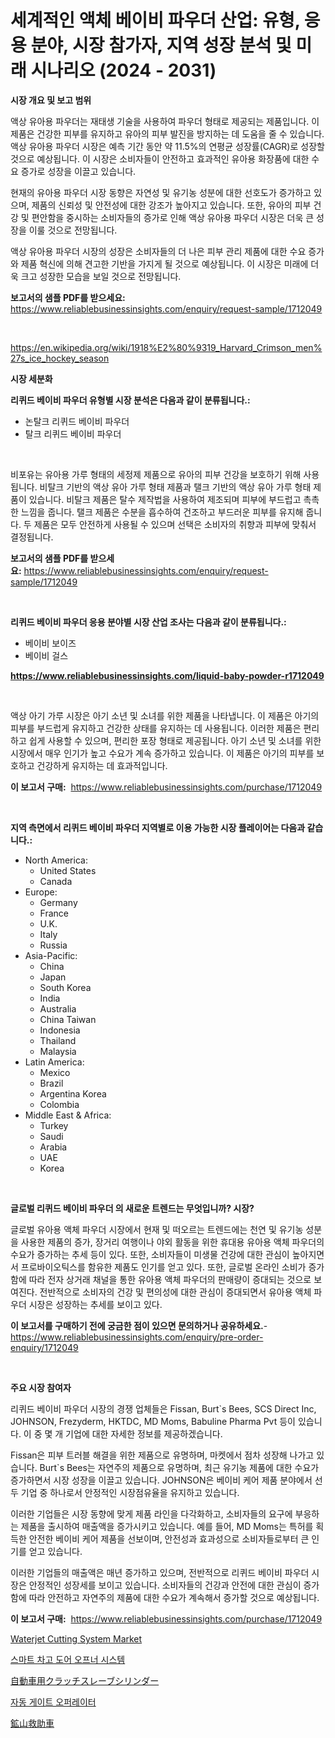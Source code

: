 <p><h1>세계적인 액체 베이비 파우더 산업: 유형, 응용 분야, 시장 참가자, 지역 성장 분석 및 미래 시나리오 (2024 - 2031)</h1></p><p><strong>시장 개요 및 보고 범위</strong></p>
<p><p>액상 유아용 파우더는 재태생 기술을 사용하여 파우더 형태로 제공되는 제품입니다. 이 제품은 건강한 피부를 유지하고 유아의 피부 발진을 방지하는 데 도움을 줄 수 있습니다. 액상 유아용 파우더 시장은 예측 기간 동안 약 11.5%의 연평균 성장률(CAGR)로 성장할 것으로 예상됩니다. 이 시장은 소비자들이 안전하고 효과적인 유아용 화장품에 대한 수요 증가로 성장을 이끌고 있습니다. </p><p>현재의 유아용 파우더 시장 동향은 자연성 및 유기농 성분에 대한 선호도가 증가하고 있으며, 제품의 신뢰성 및 안전성에 대한 강조가 높아지고 있습니다. 또한, 유아의 피부 건강 및 편안함을 중시하는 소비자들의 증가로 인해 액상 유아용 파우더 시장은 더욱 큰 성장을 이룰 것으로 전망됩니다.</p><p>액상 유아용 파우더 시장의 성장은 소비자들의 더 나은 피부 관리 제품에 대한 수요 증가와 제품 혁신에 의해 견고한 기반을 가지게 될 것으로 예상됩니다. 이 시장은 미래에 더욱 크고 성장한 모습을 보일 것으로 전망됩니다.</p></p>
<p><strong>보고서의 샘플 PDF를 받으세요:</strong> <a href="https://www.reliablebusinessinsights.com/enquiry/request-sample/1712049">https://www.reliablebusinessinsights.com/enquiry/request-sample/1712049</a></p>
<p>&nbsp;</p>
<p><a href="https://en.wikipedia.org/wiki/1918%E2%80%9319_Harvard_Crimson_men%27s_ice_hockey_season">https://en.wikipedia.org/wiki/1918%E2%80%9319_Harvard_Crimson_men%27s_ice_hockey_season</a></p>
<p><strong>시장 세분화</strong></p>
<p><strong>리퀴드 베이비 파우더 유형별 시장 분석은 다음과 같이 분류됩니다.:</strong></p>
<p><ul><li>논탈크 리퀴드 베이비 파우더</li><li>탈크 리퀴드 베이비 파우더</li></ul></p>
<p>&nbsp;</p>
<p><p>비포유는 유아용 가루 형태의 세정제 제품으로 유아의 피부 건강을 보호하기 위해 사용됩니다. 비탈크 기반의 액상 유아 가루 형태 제품과 탤크 기반의 액상 유아 가루 형태 제품이 있습니다. 비탈크 제품은 탈수 제작법을 사용하여 제조되며 피부에 부드럽고 촉촉한 느낌을 줍니다. 탤크 제품은 수분을 흡수하여 건조하고 부드러운 피부를 유지해 줍니다. 두 제품은 모두 안전하게 사용될 수 있으며 선택은 소비자의 취향과 피부에 맞춰서 결정됩니다.</p></p>
<p><strong>보고서의 샘플 PDF를 받으세요:</strong>&nbsp;<a href="https://www.reliablebusinessinsights.com/enquiry/request-sample/1712049">https://www.reliablebusinessinsights.com/enquiry/request-sample/1712049</a></p>
<p>&nbsp;</p>
<p><strong> 리퀴드 베이비 파우더 응용 분야별 시장 산업 조사는 다음과 같이 분류됩니다.:</strong></p>
<p><ul><li>베이비 보이즈</li><li>베이비 걸스</li></ul></p>
<p><strong><a href="https://www.reliablebusinessinsights.com/liquid-baby-powder-r1712049">https://www.reliablebusinessinsights.com/liquid-baby-powder-r1712049</a></strong></p>
<p>&nbsp;</p>
<p><p>액상 아기 가루 시장은 아기 소년 및 소녀를 위한 제품을 나타냅니다. 이 제품은 아기의 피부를 부드럽게 유지하고 건강한 상태를 유지하는 데 사용됩니다. 이러한 제품은 편리하고 쉽게 사용할 수 있으며, 편리한 포장 형태로 제공됩니다. 아기 소년 및 소녀를 위한 시장에서 매우 인기가 높고 수요가 계속 증가하고 있습니다. 이 제품은 아기의 피부를 보호하고 건강하게 유지하는 데 효과적입니다.</p></p>
<p><strong>이 보고서 구매:</strong>&nbsp; <a href="https://www.reliablebusinessinsights.com/purchase/1712049">https://www.reliablebusinessinsights.com/purchase/1712049</a></p>
<p>&nbsp;</p>
<p><strong>지역 측면에서 리퀴드 베이비 파우더 지역별로 이용 가능한 시장 플레이어는 다음과 같습니다.:</strong></p>
<p><ul>
    <li>
        North America:
        <ul>
            <li>United States</li>
            <li>Canada</li>
        </ul>
    </li>
    <li>
        Europe:
        <ul>
            <li>Germany</li>
            <li>France</li>
            <li>U.K.</li>
            <li>Italy</li>
            <li>Russia</li>
        </ul>
    </li>
    <li>
        Asia-Pacific:
        <ul>
            <li>China</li>
            <li>Japan</li>
            <li>South Korea</li>
            <li>India</li>
            <li>Australia</li>
            <li>China Taiwan</li>
            <li>Indonesia</li>
            <li>Thailand</li>
            <li>Malaysia</li>
        </ul>
    </li>
    <li>
        Latin America:
        <ul>
            <li>Mexico</li>
            <li>Brazil</li>
            <li>Argentina Korea</li>
            <li>Colombia</li>
        </ul>
    </li>
    <li>
        Middle East & Africa:
        <ul>
            <li>Turkey</li>
            <li>Saudi</li>
            <li>Arabia</li>
            <li>UAE</li>
            <li>Korea</li>
        </ul>
    </li>
    </ul></p>
<p>&nbsp;</p>
<p><strong>글로벌 리퀴드 베이비 파우더 의 새로운 트렌드는 무엇입니까? 시장?</strong></p>
<p><p>글로벌 유아용 액체 파우더 시장에서 현재 및 떠오르는 트렌드에는 천연 및 유기농 성분을 사용한 제품의 증가, 장거리 여행이나 야외 활동을 위한 휴대용 유아용 액체 파우더의 수요가 증가하는 추세 등이 있다. 또한, 소비자들이 미생물 건강에 대한 관심이 높아지면서 프로바이오틱스를 함유한 제품도 인기를 얻고 있다. 또한, 글로벌 온라인 소비가 증가함에 따라 전자 상거래 채널을 통한 유아용 액체 파우더의 판매량이 증대되는 것으로 보여진다. 전반적으로 소비자의 건강 및 편의성에 대한 관심이 증대되면서 유아용 액체 파우더 시장은 성장하는 추세를 보이고 있다.</p></p>
<p><strong>이 보고서를 구매하기 전에 궁금한 점이 있으면 문의하거나 공유하세요.</strong>- <a href="https://www.reliablebusinessinsights.com/enquiry/pre-order-enquiry/1712049">https://www.reliablebusinessinsights.com/enquiry/pre-order-enquiry/1712049</a></p>
<p>&nbsp;</p>
<p><strong>주요 시장 참여자</strong></p>
<p><p>리퀴드 베이비 파우더 시장의 경쟁 업체들은 Fissan, Burt`s Bees, SCS Direct Inc, JOHNSON, Frezyderm, HKTDC, MD Moms, Babuline Pharma Pvt 등이 있습니다. 이 중 몇 개 기업에 대한 자세한 정보를 제공하겠습니다.</p><p>Fissan은 피부 트러블 해결을 위한 제품으로 유명하며, 마켓에서 점차 성장해 나가고 있습니다. Burt`s Bees는 자연주의 제품으로 유명하며, 최근 유기농 제품에 대한 수요가 증가하면서 시장 성장을 이끌고 있습니다. JOHNSON은 베이비 케어 제품 분야에서 선두 기업 중 하나로서 안정적인 시장점유율을 유지하고 있습니다.</p><p>이러한 기업들은 시장 동향에 맞게 제품 라인을 다각화하고, 소비자들의 요구에 부응하는 제품을 출시하여 매출액을 증가시키고 있습니다. 예를 들어, MD Moms는 특허를 획득한 안전한 베이비 케어 제품을 선보이며, 안전성과 효과성으로 소비자들로부터 큰 인기를 얻고 있습니다.</p><p>이러한 기업들의 매출액은 매년 증가하고 있으며, 전반적으로 리퀴드 베이비 파우더 시장은 안정적인 성장세를 보이고 있습니다. 소비자들의 건강과 안전에 대한 관심이 증가함에 따라 안전하고 자연주의 제품에 대한 수요가 계속해서 증가할 것으로 예상됩니다.</p></p>
<p><strong>이 보고서 구매:</strong>&nbsp;&nbsp;<a href="https://www.reliablebusinessinsights.com/purchase/1712049">https://www.reliablebusinessinsights.com/purchase/1712049</a></p>
<p><p><a href="https://github.com/kosella/Market-Research-Report-List-4/blob/main/waterjet-cutting-system-market.md">Waterjet Cutting System Market</a></p><p><a href="https://github.com/ROBERTS65DAVID/Market-Research-Report-List-1/blob/main/2904463167904.md">스마트 차고 도어 오프너 시스템</a></p><p><a href="https://github.com/zjkmgcs938405/Market-Research-Report-List-2/blob/main/1487456156726.md">自動車用クラッチスレーブシリンダー</a></p><p><a href="https://github.com/camron674/Market-Research-Report-List-1/blob/main/1247758167903.md">자동 게이트 오퍼레이터</a></p><p><a href="https://github.com/roulaayoub-saad/Market-Research-Report-List-2/blob/main/1164739156727.md">鉱山救助車</a></p></p>